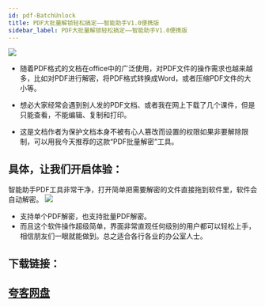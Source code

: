 ```yaml
---
id: pdf-BatchUnlock
title: PDF大批量解锁轻松搞定——智能助手V1.0便携版
sidebar_label: PDF大批量解锁轻松搞定——智能助手V1.0便携版
---
```

![](https://cdn-thumbs.imagevenue.com/db/e6/cc/ME18UIYI_t.png)
* 随着PDF格式的文档在office中的广泛使用，对PDF文件的操作需求也越来越多，比如对PDF进行解密，将PDF格式转换成Word，或者压缩PDF文件的大小等。
* 想必大家经常会遇到别人发的PDF文档、或者我在网上下载了几个课件，但是只能查看，不能编辑、复制和打印。

* 这是文档作者为保护文档本身不被有心人篡改而设置的权限如果非要解除限制，可以用我今天推荐的这款“PDF批量解密”工具。
## 具体，让我们开启体验：
智能助手PDF工具非常干净，打开简单把需要解密的文件直接拖到软件里，软件会自动解密。
![](https://cdn-thumbs.imagevenue.com/e3/84/d5/ME18UIYQ_t.png)
* 支持单个PDF解密，也支持批量PDF解密。
* 而且这个软件操作超级简单，界面非常直观任何级别的用户都可以轻松上手，相信朋友们一眼就能做到。总之适合各行各业的办公室人士。
## 下载链接：
## [夸客网盘](https://www.cnblogs.com/songzhixue/p/11261118.html)


